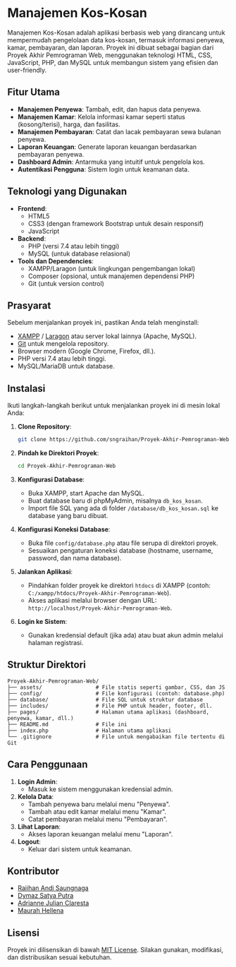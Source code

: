 # Manajemen Kos-Kosan

Manajemen Kos-Kosan adalah aplikasi berbasis web yang dirancang untuk mempermudah pengelolaan data kos-kosan, termasuk informasi penyewa, kamar, pembayaran, dan laporan. Proyek ini dibuat sebagai bagian dari Proyek Akhir Pemrograman Web, menggunakan teknologi HTML, CSS, JavaScript, PHP, dan MySQL untuk membangun sistem yang efisien dan user-friendly.

## Fitur Utama
- **Manajemen Penyewa**: Tambah, edit, dan hapus data penyewa.
- **Manajemen Kamar**: Kelola informasi kamar seperti status (kosong/terisi), harga, dan fasilitas.
- **Manajemen Pembayaran**: Catat dan lacak pembayaran sewa bulanan penyewa.
- **Laporan Keuangan**: Generate laporan keuangan berdasarkan pembayaran penyewa.
- **Dashboard Admin**: Antarmuka yang intuitif untuk pengelola kos.
- **Autentikasi Pengguna**: Sistem login untuk keamanan data.

## Teknologi yang Digunakan
- **Frontend**:
  - HTML5
  - CSS3 (dengan framework Bootstrap untuk desain responsif)
  - JavaScript
- **Backend**:
  - PHP (versi 7.4 atau lebih tinggi)
  - MySQL (untuk database relasional)
- **Tools dan Dependencies**:
  - XAMPP/Laragon (untuk lingkungan pengembangan lokal)
  - Composer (opsional, untuk manajemen dependensi PHP)
  - Git (untuk version control)

## Prasyarat
Sebelum menjalankan proyek ini, pastikan Anda telah menginstall:
- [XAMPP](https://www.apachefriends.org/) / [Laragon](https://laragon.org/) atau server lokal lainnya (Apache, MySQL).
- [Git](https://git-scm.com/) untuk mengelola repository.
- Browser modern (Google Chrome, Firefox, dll.).
- PHP versi 7.4 atau lebih tinggi.
- MySQL/MariaDB untuk database.

## Instalasi
Ikuti langkah-langkah berikut untuk menjalankan proyek ini di mesin lokal Anda:

1. **Clone Repository**:
   ```bash
   git clone https://github.com/sngraihan/Proyek-Akhir-Pemrograman-Web.git
   ```

2. **Pindah ke Direktori Proyek**:
   ```bash
   cd Proyek-Akhir-Pemrograman-Web
   ```

3. **Konfigurasi Database**:
   - Buka XAMPP, start Apache dan MySQL.
   - Buat database baru di phpMyAdmin, misalnya `db_kos_kosan`.
   - Import file SQL yang ada di folder `/database/db_kos_kosan.sql` ke database yang baru dibuat.

4. **Konfigurasi Koneksi Database**:
   - Buka file `config/database.php` atau file serupa di direktori proyek.
   - Sesuaikan pengaturan koneksi database (hostname, username, password, dan nama database).

5. **Jalankan Aplikasi**:
   - Pindahkan folder proyek ke direktori `htdocs` di XAMPP (contoh: `C:/xampp/htdocs/Proyek-Akhir-Pemrograman-Web`).
   - Akses aplikasi melalui browser dengan URL: `http://localhost/Proyek-Akhir-Pemrograman-Web`.

6. **Login ke Sistem**:
   - Gunakan kredensial default (jika ada) atau buat akun admin melalui halaman registrasi.

## Struktur Direktori
```plaintext
Proyek-Akhir-Pemrograman-Web/
├── assets/                 # File statis seperti gambar, CSS, dan JS
├── config/                 # File konfigurasi (contoh: database.php)
├── database/               # File SQL untuk struktur database
├── includes/               # File PHP untuk header, footer, dll.
├── pages/                  # Halaman utama aplikasi (dashboard, penyewa, kamar, dll.)
├── README.md               # File ini
├── index.php               # Halaman utama aplikasi
└── .gitignore              # File untuk mengabaikan file tertentu di Git
```

## Cara Penggunaan
1. **Login Admin**:
   - Masuk ke sistem menggunakan kredensial admin.
2. **Kelola Data**:
   - Tambah penyewa baru melalui menu "Penyewa".
   - Tambah atau edit kamar melalui menu "Kamar".
   - Catat pembayaran melalui menu "Pembayaran".
3. **Lihat Laporan**:
   - Akses laporan keuangan melalui menu "Laporan".
4. **Logout**:
   - Keluar dari sistem untuk keamanan.

## Kontributor
- [Raiihan Andi Saungnaga](https://github.com/sngraihan)
- [Dymaz Satya Putra](https://github.com/DYmazeh)
- [Adrianne Julian Claresta](https://github.com/Idheid) 
- [Maurah Hellena](https://github.com/Mauraa16) 

## Lisensi
Proyek ini dilisensikan di bawah [MIT License](LICENSE). Silakan gunakan, modifikasi, dan distribusikan sesuai kebutuhan.
